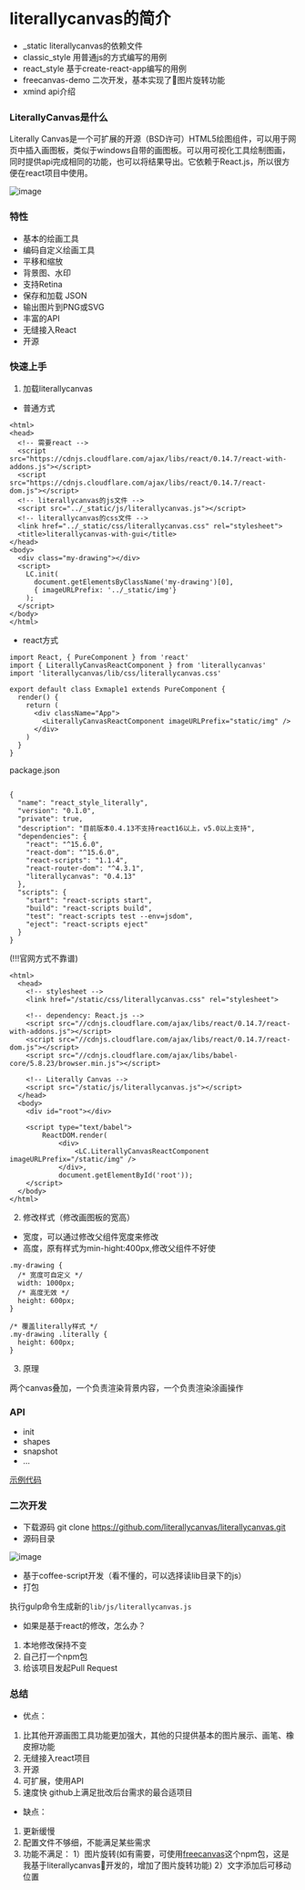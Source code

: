 # literallycanvas的简介

- _static literallycanvas的依赖文件
- classic_style 用普通js的方式编写的用例
- react_style 基于create-react-app编写的用例
- freecanvas-demo 二次开发，基本实现了图片旋转功能
- xmind api介绍

### LiterallyCanvas是什么

Literally Canvas是一个可扩展的开源（BSD许可）HTML5绘图组件，可以用于网页中插入画图板，类似于windows自带的画图板。可以用可视化工具绘制图画，同时提供api完成相同的功能，也可以将结果导出。它依赖于React.js，所以很方便在react项目中使用。

![image](http://ydschool-online.nos.netease.com/1534505657799adf1234.png)
 
### 特性

- 基本的绘画工具
- 编码自定义绘画工具
- 平移和缩放
- 背景图、水印
- 支持Retina
- 保存和加载 JSON
- 输出图片到PNG或SVG
- 丰富的API
- 无缝接入React
- 开源

### 快速上手

1. 加载literallycanvas
- 普通方式
```
<html>
<head>
  <!-- 需要react -->
  <script src="https://cdnjs.cloudflare.com/ajax/libs/react/0.14.7/react-with-addons.js"></script>
  <script src="https://cdnjs.cloudflare.com/ajax/libs/react/0.14.7/react-dom.js"></script>
  <!-- literallycanvas的js文件 -->
  <script src="../_static/js/literallycanvas.js"></script>
  <!-- literallycanvas的css文件 -->
  <link href="../_static/css/literallycanvas.css" rel="stylesheet">
  <title>literallycanvas-with-gui</title>
</head>
<body>
  <div class="my-drawing"></div>
  <script>
    LC.init(
      document.getElementsByClassName('my-drawing')[0],
      { imageURLPrefix: '../_static/img'}
    );
  </script>
</body>
</html>
```
- react方式
```
import React, { PureComponent } from 'react'
import { LiterallyCanvasReactComponent } from 'literallycanvas'
import 'literallycanvas/lib/css/literallycanvas.css'

export default class Exmaple1 extends PureComponent {
  render() {
    return (
      <div className="App">
        <LiterallyCanvasReactComponent imageURLPrefix="static/img" />
      </div>
    )
  }
}
```
package.json
```

{
  "name": "react_style_literally",
  "version": "0.1.0",
  "private": true,
  "description": "目前版本0.4.13不支持react16以上，v5.0以上支持",
  "dependencies": {
    "react": "^15.6.0", 
    "react-dom": "^15.6.0",
    "react-scripts": "1.1.4",
    "react-router-dom": "^4.3.1",
    "literallycanvas": "0.4.13"
  },
  "scripts": {
    "start": "react-scripts start",
    "build": "react-scripts build",
    "test": "react-scripts test --env=jsdom",
    "eject": "react-scripts eject"
  }
}
```
(!!!官网方式不靠谱)
```
<html>
  <head>
    <!-- stylesheet -->
    <link href="/static/css/literallycanvas.css" rel="stylesheet">

    <!-- dependency: React.js -->
    <script src="//cdnjs.cloudflare.com/ajax/libs/react/0.14.7/react-with-addons.js"></script>
    <script src="//cdnjs.cloudflare.com/ajax/libs/react/0.14.7/react-dom.js"></script>
    <script src="//cdnjs.cloudflare.com/ajax/libs/babel-core/5.8.23/browser.min.js"></script>

    <!-- Literally Canvas -->
    <script src="/static/js/literallycanvas.js"></script>
  </head>
  <body>
    <div id="root"></div>

    <script type="text/babel">
        ReactDOM.render(
            <div>
                <LC.LiterallyCanvasReactComponent imageURLPrefix="/static/img" />
            </div>,
            document.getElementById('root'));
    </script>
  </body>
</html>
```
2. 修改样式（修改画图板的宽高）

- 宽度，可以通过修改父组件宽度来修改
- 高度，原有样式为min-hight:400px,修改父组件不好使
```
.my-drawing {
  /* 宽度可自定义 */
  width: 1000px;
  /* 高度无效 */
  height: 600px;
}

/* 覆盖literally样式 */
.my-drawing .literally {
  height: 600px;
}
```

3. 原理

两个canvas叠加，一个负责渲染背景内容，一个负责渲染涂画操作

### API

- init
- shapes
- snapshot
- ...

[示例代码](https://github.com/handv/literally-canvas-demos)

### 二次开发

- 下载源码 git clone https://github.com/literallycanvas/literallycanvas.git
- 源码目录

![image](http://ydschool-online.nos.netease.com/1534505673327saf342.png)

- 基于coffee-script开发（看不懂的，可以选择读lib目录下的js）
- 打包

执行gulp命令生成新的`lib/js/literallycanvas.js`

- 如果是基于react的修改，怎么办？

1. 本地修改保持不变
2. 自己打一个npm包
3. 给该项目发起Pull Request

### 总结

- 优点：
1. 比其他开源画图工具功能更加强大，其他的只提供基本的图片展示、画笔、橡皮擦功能
2. 无缝接入react项目
3. 开源
4. 可扩展，使用API
5. 速度快
github上满足批改后台需求的最合适项目
- 缺点：
1. 更新缓慢
2. 配置文件不够细，不能满足某些需求
3. 功能不满足：
1）图片旋转(如有需要，可使用[freecanvas](https://www.npmjs.com/package/freecanvas)这个npm包，这是我基于literallycanvas开发的，增加了图片旋转功能)
2）文字添加后可移动位置
